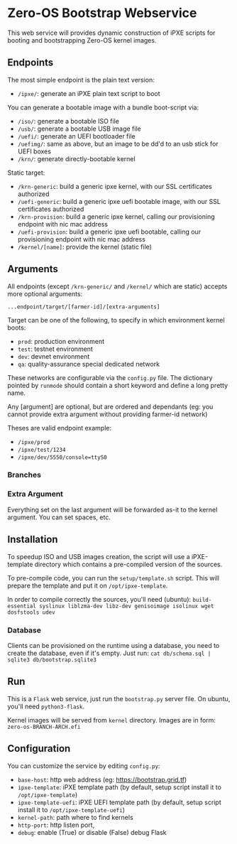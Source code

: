 # Zero-OS Bootstrap Webservice

This web service will provides dynamic construction of iPXE scripts for booting and bootstrapping Zero-OS kernel images.

## Endpoints

The most simple endpoint is the plain text version:
- `/ipxe/`: generate an iPXE plain text script to boot

You can generate a bootable image with a bundle boot-script via:
- `/iso/`: generate a bootable ISO file
- `/usb/`: generate a bootable USB image file
- `/uefi/`: generate an UEFI bootloader file
- `/uefimg/`: same as above, but an image to be dd'd to an usb stick for UEFI boxes
- `/krn/`: generate directly-bootable kernel

Static target:
- `/krn-generic`: build a generic ipxe kernel, with our SSL certificates authorized
- `/uefi-generic`: build a generic ipxe uefi bootable image, with our SSL certificates authorized
- `/krn-provision`: build a generic ipxe kernel, calling our provisioning endpoint with nic mac address
- `/uefi-provision`: build a generic ipxe uefi bootable, calling our provisioning endpoint with nic mac address
- `/kernel/[name]`: provide the kernel (static file)

## Arguments
All endpoints (except `/krn-generic/` and `/kernel/` which are static) accepts more optional arguments:
```
...endpoint/target/[farmer-id]/[extra-arguments]
```

Target can be one of the following, to specify in which environment kernel boots:
- `prod`: production environment
- `test`: testnet environment
- `dev`: devnet environment
- `qa`: quality-assurance special dedicated network

These networks are configurable via the `config.py` file. The dictionary pointed by `runmode` should contain
a short keyword and define a long pretty name.

Any [argument] are optional, but are ordered and dependants (eg: you cannot provide extra argument without providing farmer-id network)

Theses are valid endpoint example:
- `/ipxe/prod`
- `/ipxe/test/1234`
- `/ipxe/dev/5550/console=ttyS0`

### Branches

### Extra Argument

Everything set on the last argument will be forwarded as-it to the kernel argument. You can set spaces, etc.


## Installation

To speedup ISO and USB images creation, the script will use a iPXE-template directory which contains a pre-compiled version of the sources.

To pre-compile code, you can run the `setup/template.sh` script.
This will prepare the template and put it on `/opt/ipxe-template`.

In order to compile correctly the sources, you'll need (ubuntu): `build-essential syslinux liblzma-dev libz-dev genisoimage isolinux wget dosfstools udev`

### Database

Clients can be provisioned on the runtime using a database, you need to create the database, even if it's empty.
Just run: `cat db/schema.sql | sqlite3 db/bootstrap.sqlite3`

## Run

This is a `Flask` web service, just run the `bootstrap.py` server file. On ubuntu, you'll need `python3-flask`.

Kernel images will be served from `kernel` directory. Images are in form: `zero-os-BRANCH-ARCH.efi`

## Configuration

You can customize the service by editing `config.py`:
- `base-host`: http web address (eg: https://bootstrap.grid.tf)
- `ipxe-template`: iPXE template path (by default, setup script install it to `/opt/ipxe-template`)
- `ipxe-template-uefi`: iPXE UEFI template path (by default, setup script install it to `/opt/ipxe-template-uefi`)
- `kernel-path`: path where to find kernels
- `http-port`: http listen port,
- `debug`: enable (True) or disable (False) debug Flask

